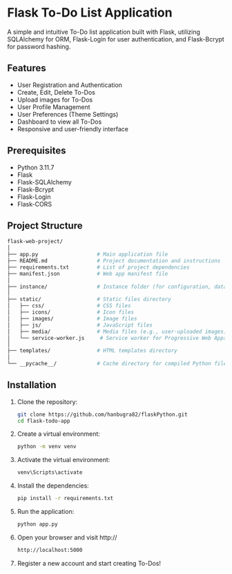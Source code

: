 # Flask To-Do List Application

A simple and intuitive To-Do list application built with Flask, utilizing SQLAlchemy for ORM, Flask-Login for user authentication, and Flask-Bcrypt for password hashing.

## Features

- User Registration and Authentication
- Create, Edit, Delete To-Dos
- Upload images for To-Dos
- User Profile Management
- User Preferences (Theme Settings)
- Dashboard to view all To-Dos
- Responsive and user-friendly interface

## Prerequisites

- Python 3.11.7
- Flask
- Flask-SQLAlchemy
- Flask-Bcrypt
- Flask-Login
- Flask-CORS

## Project Structure

```bash
flask-web-project/
│
├── app.py                   # Main application file
├── README.md                # Project documentation and instructions
├── requirements.txt         # List of project dependencies
├── manifest.json            # Web app manifest file
│
├── instance/                # Instance folder (for configuration, databases, etc.)
│
├── static/                  # Static files directory
│   ├── css/                 # CSS files
│   ├── icons/               # Icon files
│   ├── images/              # Image files
│   ├── js/                  # JavaScript files
│   ├── media/               # Media files (e.g., user-uploaded images)
│   └── service-worker.js     # Service worker for Progressive Web Apps (PWA)
│
├── templates/               # HTML templates directory
│
└── __pycache__/             # Cache directory for compiled Python files
```

## Installation

1. Clone the repository:
   ```bash
   git clone https://github.com/hanbugra82/flaskPython.git
   cd flask-todo-app
    ```
2. Create a virtual environment:
    ```bash
    python -m venv venv
    ```
3. Activate the virtual environment:
    ```bash
    venv\Scripts\activate
    ```
4. Install the dependencies:
    ```bash
    pip install -r requirements.txt
    ```
5. Run the application:
    ```bash
    python app.py
    ```
6. Open your browser and visit http://
    ```bash
    http://localhost:5000
    ```
7. Register a new account and start creating To-Dos!
